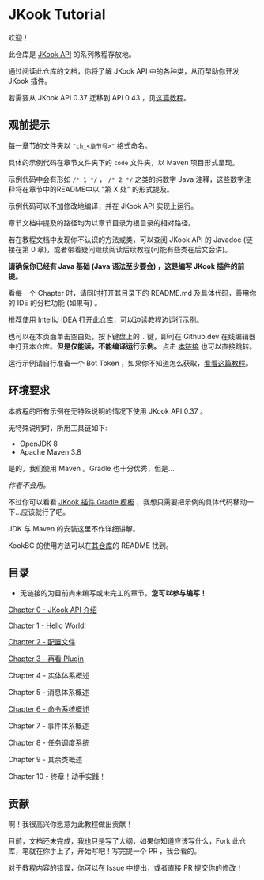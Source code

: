 # JKook Tutorial

欢迎！

此仓库是 [JKook API](https://github.com/SNWCreations/JKook) 的系列教程存放地。

通过阅读此仓库的文档，你将了解 JKook API 中的各种类，从而帮助你开发 JKook 插件。

若需要从 JKook API 0.37 迁移到 API 0.43 ，见[这篇教程](Migrate_To_0.43.md)。

## 观前提示

每一章节的文件夹以 `"ch_<章节号>"` 格式命名。

具体的示例代码在章节文件夹下的 `code` 文件夹，以 Maven 项目形式呈现。

示例代码中会有形如 `/* 1 */` ， `/* 2 */` 之类的纯数字 Java 注释，这些数字注释将在章节中的README中以 "第 X 处" 的形式提及。

示例代码可以不加修改地编译，并在 JKook API 实现上运行。

章节文档中提及的路径均为以章节目录为根目录的相对路径。

若在教程文档中发现你不认识的方法或类，可以查阅 JKook API 的 Javadoc (链接在第 0 章)，或者带着疑问继续阅读后续教程(可能有些类在后文会讲)。

**请确保你已经有 Java 基础 (Java 语法至少要会) ，这是编写 JKook 插件的前提。**

看每一个 Chapter 时，请同时打开其目录下的 README.md 及具体代码，善用你的 IDE 的分栏功能 (如果有) 。

推荐使用 IntelliJ IDEA 打开此仓库，可以边读教程边运行示例。

也可以在本页面单击空白处，按下键盘上的 `.` 键，即可在 Github.dev 在线编辑器中打开本仓库。**但是仅能读，不能编译运行示例。** 点击 [本链接](https://github.dev/SNWCreations/JKookTutorial) 也可以直接跳转。

运行示例请自行准备一个 Bot Token ，如果你不知道怎么获取，[看看这篇教程](Get_Bot_Token.md)。

## 环境要求

本教程的所有示例在无特殊说明的情况下使用 JKook API 0.37 。

无特殊说明时，所用工具链如下:

* OpenJDK 8
* Apache Maven 3.8

是的，我们使用 Maven 。Gradle 也十分优秀，但是...

_作者不会用。_

不过你可以看看 [JKook 插件 Gradle 模板](https://github.com/RealSeek/JKookExample) ，我想只需要把示例的具体代码移动一下...应该就行了吧。

JDK 与 Maven 的安装这里不作详细讲解。

KookBC 的使用方法可以在[其仓库](https://github.com/SNWCreations/KookBC)的 README 找到。

## 目录

* 无链接的为目前尚未编写或未完工的章节。**您可以参与编写！**

[Chapter 0 - JKook API 介绍](ch_0/README.md)

[Chapter 1 - Hello World!](ch_1/README.md)

[Chapter 2 - 配置文件](ch_2/README.md)

[Chapter 3 - 再看 Plugin](ch_3/README.md)

Chapter 4 - 实体体系概述

Chapter 5 - 消息体系概述

[Chapter 6 - 命令系统概述](ch_6/README.md)

Chapter 7 - 事件体系概述

Chapter 8 - 任务调度系统

Chapter 9 - 其余类概述

Chapter 10 - 终章！动手实践！

## 贡献

啊！我很高兴你愿意为此教程做出贡献！

目前，文档还未完成，我也只是写了大纲，如果你知道应该写什么，Fork 此仓库，笔就在你手上了，开始写吧！写完提一个 PR ，我会看的。

对于教程内容的错误，你可以在 Issue 中提出，或者直接 PR 提交你的修改！
